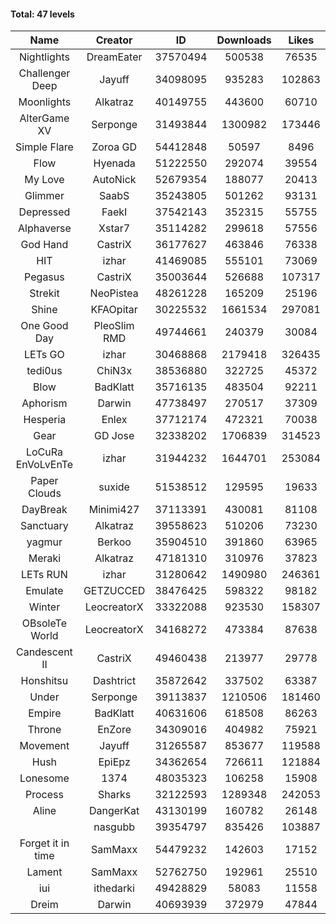 #### Total: 47 levels

| Name | Creator | ID | Downloads | Likes |
|:---:|:---:|:---:|:---:|:---:|
| Nightlights | DreamEater | 37570494 | 500538 | 76535
| Challenger Deep | Jayuff | 34098095 | 935283 | 102863
| Moonlights | Alkatraz | 40149755 | 443600 | 60710
| AlterGame XV | Serponge | 31493844 | 1300982 | 173446
| Simple Flare | Zoroa GD | 54412848 | 50597 | 8496
| Flow | Hyenada | 51222550 | 292074 | 39554
| My Love | AutoNick | 52679354 | 188077 | 20413
| Glimmer | SaabS | 35243805 | 501262 | 93131
| Depressed | FaekI | 37542143 | 352315 | 55755
| Alphaverse | Xstar7 | 35114282 | 299618 | 57556
| God Hand | CastriX | 36177627 | 463846 | 76338
| HIT | izhar | 41469085 | 555101 | 73069
| Pegasus | CastriX | 35003644 | 526688 | 107317
| Strekit | NeoPistea | 48261228 | 165209 | 25196
| Shine | KFAOpitar | 30225532 | 1661534 | 297081
| One Good Day | PleoSlim RMD | 49744661 | 240379 | 30084
| LETs GO | izhar | 30468868 | 2179418 | 326435
| tedi0us | ChiN3x | 38536880 | 322725 | 45372
| Blow | BadKlatt | 35716135 | 483504 | 92211
| Aphorism | Darwin | 47738497 | 270517 | 37309
| Hesperia | Enlex | 37712174 | 472321 | 70038
| Gear | GD Jose | 32338202 | 1706839 | 314523
| LoCuRa EnVoLvEnTe | izhar | 31944232 | 1644701 | 253084
| Paper Clouds | suxide | 51538512 | 129595 | 19633
| DayBreak | Minimi427 | 37113391 | 430081 | 81108
| Sanctuary | Alkatraz | 39558623 | 510206 | 73230
| yagmur | Berkoo | 35904510 | 391860 | 63965
| Meraki | Alkatraz | 47181310 | 310976 | 37823
| LETs  RUN | izhar | 31280642 | 1490980 | 246361
| Emulate | GETZUCCED | 38476425 | 598322 | 98182
| Winter | LeocreatorX | 33322088 | 923530 | 158307
| OBsoleTe World | LeocreatorX | 34168272 | 473384 | 87638
| Candescent II | CastriX | 49460438 | 213977 | 29778
| Honshitsu | Dashtrict | 35872642 | 337502 | 63387
| Under | Serponge | 39113837 | 1210506 | 181460
| Empire | BadKlatt | 40631606 | 618508 | 86263
| Throne | EnZore | 34309016 | 404982 | 75921
| Movement | Jayuff | 31265587 | 853677 | 119588
| Hush | EpiEpz | 34362654 | 726611 | 121884
| Lonesome | 1374 | 48035323 | 106258 | 15908
| Process | Sharks | 32122593 | 1289348 | 242053
| Aline | DangerKat | 43130199 | 160782 | 26148
|   | nasgubb | 39354797 | 835426 | 103887
| Forget it in time | SamMaxx | 54479232 | 142603 | 17152
| Lament | SamMaxx | 52762750 | 192961 | 25510
| iui | ithedarki | 49428829 | 58083 | 11558
| Dreim | Darwin | 40693939 | 372979 | 47844
